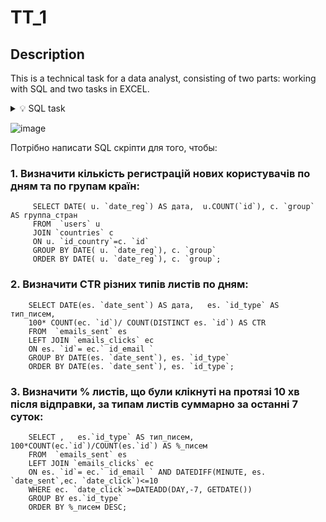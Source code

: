 # TT_1

## Description
This is a technical task for a data analyst, consisting of two parts: working with SQL and two tasks in EXCEL.

<details>
         
  <summary>💡 SQL task </summary>
  
         - Number of new user registrations by day by country groups
         
         - CTR of different types of emails by day
              
         - % of emails clicked within 10 minutes after sending, by types of emails in total for the last 7 days
              
</details>

![image](https://github.com/user-attachments/assets/3f15336e-42c8-46e6-bab3-0ea2173a05e9)

Потрібно написати SQL скріпти для того, чтобы:
###  1. Визначити кількість регистрацій нових користувачів  по дням та по групам країн:
         SELECT DATE( u. `date_reg`) AS дата,  u.COUNT(`id`), c. `group` AS группа_стран
         FROM  `users` u 
         JOIN `countries` c
         ON u. `id_country`=c. `id`
         GROUP BY DATE( u. `date_reg`), c. `group`
         ORDER BY DATE( u. `date_reg`), c. `group`;

###  2. Визначити CTR різних типів листів по дням:
        SELECT DATE(es. `date_sent`) AS дата,   es. `id_type` AS тип_писем, 
        100* COUNT(ec. `id`)/ COUNT(DISTINCT es. `id`) AS CTR
        FROM  `emails_sent` es
        LEFT JOIN `emails_clicks` ec
        ON es. `id`= ec.` id_email `
        GROUP BY DATE(es. `date_sent`), es. `id_type`
        ORDER BY DATE(es. `date_sent`), es. `id_type`;

###  3. Визначити % листів, що були клікнуті на протязі 10 хв після відправки, за типам листів суммарно за останні 7 суток:
        SELECT ,   es.`id_type` AS тип_писем,  100*COUNT(ec.`id`)/COUNT(es.`id`) AS %_писем
        FROM  `emails_sent` es
        LEFT JOIN `emails_clicks` ec
        ON es. `id`= ec.` id_email ` AND DATEDIFF(MINUTE, es. `date_sent`,ec. `date_click`)<=10
        WHERE ec. `date_click`>=DATEADD(DAY,-7, GETDATE())
        GROUP BY es.`id_type`
        ORDER BY %_писем DESC;



